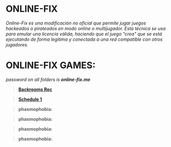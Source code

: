 # ONLINE-FIX

*Online-Fix es una modificación no oficial que permite jugar juegos hackeados o pirateados en modo online o multijugador. Esta técnica se usa para emular una licencia válida, haciendo que el juego "crea" que se está ejecutando de forma legítima y conectada a una red compatible con otros jugadores.*

# **ONLINE-FIX GAMES**:

*password on all folders is **online-fix.me***

> **[Backrooms Rec](https://drive.google.com/file/d/1Ur6oM1Ey3FA7tbZLCxtgIVWJ1viWb7aU/view?usp=drive_link)**

> **[Schedule 1](https://store4.gofile.io/download/web/d2e11e7b-05ea-49a1-85bd-1480d14e8c5e/ScheduleI_Fix_Repair_Steam_V2_Generic.rar)**

> **phasmophobia:** 

> **phasmophobia:** 

> **phasmophobia:** 

> **phasmophobia:** 
